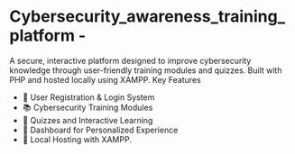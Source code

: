 # Cybersecurity_awareness_training_platform  -
A secure, interactive platform designed to improve cybersecurity knowledge through user-friendly training modules and quizzes. Built with PHP and hosted locally using XAMPP.
Key Features
- 🔐 User Registration & Login System
- 📚 Cybersecurity Training Modules
- 🧠 Quizzes and Interactive Learning
- 🧾 Dashboard for Personalized Experience
- 💾 Local Hosting with XAMPP.
